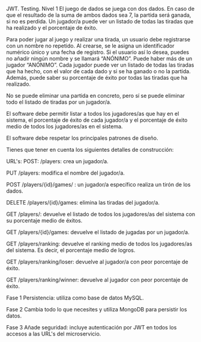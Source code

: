 JWT.
Testing.
Nivel 1
El juego de dados se juega con dos dados. En caso de que el resultado de la suma de ambos dados sea 7, la partida será ganada, si no es perdida. Un jugador/a puede ver un listado de todas las tiradas que ha realizado y el porcentaje de éxito.

Para poder jugar al juego y realizar una tirada, un usuario debe registrarse con un nombre no repetido. Al crearse, se le asigna un identificador numérico único y una fecha de registro. Si el usuario así lo desea, puedes no añadir ningún nombre y se llamará “ANÓNIMO”. Puede haber más de un jugador “ANÓNIMO”. Cada jugador puede ver un listado de todas las tiradas que ha hecho, con el valor de cada dado y si se ha ganado o no la partida. Además, puede saber su porcentaje de éxito por todas las tiradas que ha realizado.

No se puede eliminar una partida en concreto, pero sí se puede eliminar todo el listado de tiradas por un jugador/a.

El software debe permitir listar a todos los jugadores/as que hay en el sistema, el porcentaje de éxito de cada jugador/a y el porcentaje de éxito medio de todos los jugadores/as en el sistema.

El software debe respetar los principales patrones de diseño.

Tienes que tener en cuenta los siguientes detalles de construcción:

URL's:
POST: /players: crea un jugador/a.

PUT /players: modifica el nombre del jugador/a.

POST /players/{id}/games/ : un jugador/a específico realiza un tirón de los dados.

DELETE /players/{id}/games: elimina las tiradas del jugador/a.

GET /players/: devuelve el listado de todos los jugadores/as del sistema con su porcentaje medio de éxitos.

GET /players/{id}/games: devuelve el listado de jugadas por un jugador/a.

GET /players/ranking: devuelve el ranking medio de todos los jugadores/as del sistema. Es decir, el porcentaje medio de logros.

GET /players/ranking/loser: devuelve al jugador/a con peor porcentaje de éxito.

GET /players/ranking/winner: devuelve al jugador con peor porcentaje de éxito.

Fase 1
Persistencia: utiliza como base de datos MySQL.

Fase 2
Cambia todo lo que necesites y utiliza MongoDB para persistir los datos.

Fase 3
Añade seguridad: incluye autenticación por JWT en todos los accesos a las URL's del microservicio.
